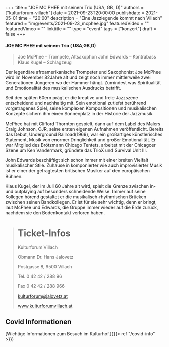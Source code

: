 +++
title = "JOE MC PHEE mit seinem Trio (USA, GB, D)"
authors = ["kulturforum-villach"]
date = 2021-09-23T20:00:00
publishdate = 2021-05-01
time = "20:00"
description = "Eine Jazzlegende kommt nach Villach"
featured = "img/events/2021-09-23_mcphee.jpg"
featuredVideo = ""
featuredVimeo = ""
linktitle = ""
type = "event"
tags = ["konzert"]
draft = false
+++

#### JOE MC PHEE mit seinem Trio ( USA,GB,D)

>Joe McPhee – Trompete, Altsaxophon
>John Edwards – Kontrabass
>Klaus Kugel – Schlagzeug 

Der legendäre afroamerikanische Trompeter und Saxophonist Joe McPhee wird im November 82Jahre alt und zeigt noch immer mittlerweile zwei Generationen Jüngeren wo der Hammer hängt. Zumindest was Spiritualität und Emotionalität des musikalischen Ausdrucks betrifft. 

Seit den späten 60ern prägt er die kreative und freie Jazzszene entscheidend und nachhaltig mit. Sein emotional zutiefst berührend vorgetragenes Spiel, seine komplexen Kompositionen und musikalischen Konzepte sichern ihm einen Sonnenplatz in der Historie der Jazzmusik.

McPhee hat mit Clifford Thornton gespielt, dann auf dem Label des Malers Craig Johnson, CJR, seine ersten eigenen Aufnahmen veröffentlicht. Bereits das Debut, Underground Railroad(1969), war ein großartiges künstlerisches Statement, Musik von enormer Dringlichkeit und großer Emotionalität. Er war Mitglied des Brötzmann Chicago Tentets, arbeitet mit der Chicagoer Szene um Ken Vandermark, gründete das TrioX und Survival Unit III. 

John Edwards beschäftigt sich schon immer mit einer breiten Vielfalt musikalischer Stile. Zuhause in komponierter wie auch improvisierter Musik ist er einer der gefragtesten britischen Musiker auf den europäischen Bühnen.

Klaus Kugel, der im Juli 60 Jahre alt wird, spielt die Grenze zwischen in- und outplaying auf besonders schneidende Weise. Immer auf seine Kollegen hörend gestaltet er die musikalisch-rhythmischen Brücken zwischen seinen Bandkollegen. Er ist für sie sehr wichtig, denn er bringt, laut McPhee und Edwards, die Gruppe immer wieder auf die Erde zurück, nachdem sie den Bodenkontakt verloren haben.
 

># Ticket-Infos
>
>Kulturforum Villach
>
>Obmann Dr. Hans Jalovetz
>
>Postgasse 8, 9500 Villach
>
>Tel. 0 42 42 / 288 96
>
>Fax 0 42 42 / 288 966
>
>kulturforum@jalovetz.at
>
>www.kulturforumvillach.at
 



## Covid Informationen

[Wichtige Informationen zum Besuch im Kulturhof.]({{< ref "/covid-info" >}})
